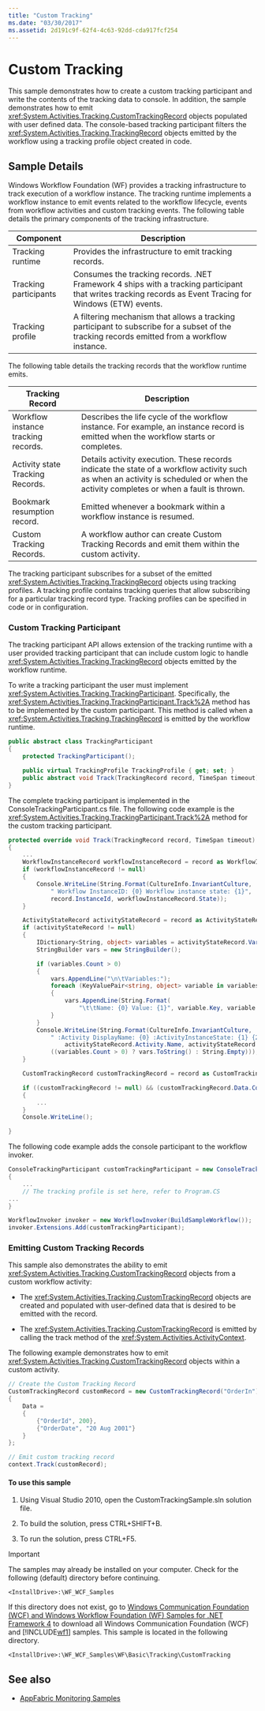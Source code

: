 ```yaml
---
title: "Custom Tracking"
ms.date: "03/30/2017"
ms.assetid: 2d191c9f-62f4-4c63-92dd-cda917fcf254
---
```

# Custom Tracking
This sample demonstrates how to create a custom tracking participant and write the contents of the tracking data to console. In addition, the sample demonstrates how to emit <xref:System.Activities.Tracking.CustomTrackingRecord> objects populated with user defined data. The console-based tracking participant filters the <xref:System.Activities.Tracking.TrackingRecord> objects emitted by the workflow using a tracking profile object created in code.

## Sample Details
 Windows Workflow Foundation (WF) provides a tracking infrastructure to track execution of a workflow instance. The tracking runtime implements a workflow instance to emit events related to the workflow lifecycle, events from workflow activities and custom tracking events. The following table details the primary components of the tracking infrastructure.

|Component|Description|
|---------------|-----------------|
|Tracking runtime|Provides the infrastructure to emit tracking records.|
|Tracking participants|Consumes the tracking records. .NET Framework 4 ships with a tracking participant that writes tracking records as Event Tracing for Windows (ETW) events.|
|Tracking profile|A filtering mechanism that allows a tracking participant to subscribe for a subset of the tracking records emitted from a workflow instance.|

 The following table details the tracking records that the workflow runtime emits.

|Tracking Record|Description|
|---------------------|-----------------|
|Workflow instance tracking records.|Describes the life cycle of the workflow instance. For example, an instance record is emitted when the workflow starts or completes.|
|Activity state Tracking Records.|Details activity execution. These records indicate the state of a workflow activity such as when an activity is scheduled or when the activity completes or when a fault is thrown.|
|Bookmark resumption record.|Emitted whenever a bookmark within a workflow instance is resumed.|
|Custom Tracking Records.|A workflow author can create Custom Tracking Records and emit them within the custom activity.|

 The tracking participant subscribes for a subset of the emitted <xref:System.Activities.Tracking.TrackingRecord> objects using tracking profiles. A tracking profile contains tracking queries that allow subscribing for a particular tracking record type. Tracking profiles can be specified in code or in configuration.

### Custom Tracking Participant
 The tracking participant API allows extension of the tracking runtime with a user provided tracking participant that can include custom logic to handle <xref:System.Activities.Tracking.TrackingRecord> objects emitted by the workflow runtime.

 To write a tracking participant the user must implement <xref:System.Activities.Tracking.TrackingParticipant>. Specifically, the <xref:System.Activities.Tracking.TrackingParticipant.Track%2A> method has to be implemented by the custom participant. This method is called when a <xref:System.Activities.Tracking.TrackingRecord> is emitted by the workflow runtime.

```csharp
public abstract class TrackingParticipant
{
    protected TrackingParticipant();

    public virtual TrackingProfile TrackingProfile { get; set; }
    public abstract void Track(TrackingRecord record, TimeSpan timeout);
}
```

 The complete tracking participant is implemented in the ConsoleTrackingParticipant.cs file. The following code example is the <xref:System.Activities.Tracking.TrackingParticipant.Track%2A> method for the custom tracking participant.

```csharp
protected override void Track(TrackingRecord record, TimeSpan timeout)
{
    ...
    WorkflowInstanceRecord workflowInstanceRecord = record as WorkflowInstanceRecord;
    if (workflowInstanceRecord != null)
    {
        Console.WriteLine(String.Format(CultureInfo.InvariantCulture,
            " Workflow InstanceID: {0} Workflow instance state: {1}",
            record.InstanceId, workflowInstanceRecord.State));
    }

    ActivityStateRecord activityStateRecord = record as ActivityStateRecord;
    if (activityStateRecord != null)
    {
        IDictionary<String, object> variables = activityStateRecord.Variables;
        StringBuilder vars = new StringBuilder();

        if (variables.Count > 0)
        {
            vars.AppendLine("\n\tVariables:");
            foreach (KeyValuePair<string, object> variable in variables)
            {
                vars.AppendLine(String.Format(
                    "\t\tName: {0} Value: {1}", variable.Key, variable.Value));
            }
        }
        Console.WriteLine(String.Format(CultureInfo.InvariantCulture,
            " :Activity DisplayName: {0} :ActivityInstanceState: {1} {2}",
                activityStateRecord.Activity.Name, activityStateRecord.State,
            ((variables.Count > 0) ? vars.ToString() : String.Empty)));
    }

    CustomTrackingRecord customTrackingRecord = record as CustomTrackingRecord;

    if ((customTrackingRecord != null) && (customTrackingRecord.Data.Count > 0))
    {
        ...
    }
    Console.WriteLine();

}
```

 The following code example adds the console participant to the workflow invoker.

```csharp
ConsoleTrackingParticipant customTrackingParticipant = new ConsoleTrackingParticipant()
{
    ...
    // The tracking profile is set here, refer to Program.CS
...
}

WorkflowInvoker invoker = new WorkflowInvoker(BuildSampleWorkflow());
invoker.Extensions.Add(customTrackingParticipant);
```

### Emitting Custom Tracking Records
 This sample also demonstrates the ability to emit <xref:System.Activities.Tracking.CustomTrackingRecord> objects from a custom workflow activity:

- The <xref:System.Activities.Tracking.CustomTrackingRecord> objects are created and populated with user-defined data that is desired to be emitted with the record.

- The <xref:System.Activities.Tracking.CustomTrackingRecord> is emitted by calling the track method of the <xref:System.Activities.ActivityContext>.

 The following example demonstrates how to emit <xref:System.Activities.Tracking.CustomTrackingRecord> objects within a custom activity.

```csharp
// Create the Custom Tracking Record
CustomTrackingRecord customRecord = new CustomTrackingRecord("OrderIn")
{
    Data =
    {
        {"OrderId", 200},
        {"OrderDate", "20 Aug 2001"}
    }
};

// Emit custom tracking record
context.Track(customRecord);
```

#### To use this sample

1. Using Visual Studio 2010, open the CustomTrackingSample.sln solution file.

2. To build the solution, press CTRL+SHIFT+B.

3. To run the solution, press CTRL+F5.

> [!IMPORTANT]
> The samples may already be installed on your computer. Check for the following (default) directory before continuing.  
>
> `<InstallDrive>:\WF_WCF_Samples`  
>
> If this directory does not exist, go to [Windows Communication Foundation (WCF) and Windows Workflow Foundation (WF) Samples for .NET Framework 4](https://www.microsoft.com/download/details.aspx?id=21459) to download all Windows Communication Foundation (WCF) and [!INCLUDE[wf1](../../../../includes/wf1-md.md)] samples. This sample is located in the following directory.  
>
> `<InstallDrive>:\WF_WCF_Samples\WF\Basic\Tracking\CustomTracking`  
  
## See also

- [AppFabric Monitoring Samples](https://docs.microsoft.com/previous-versions/appfabric/ff383407(v=azure.10))
